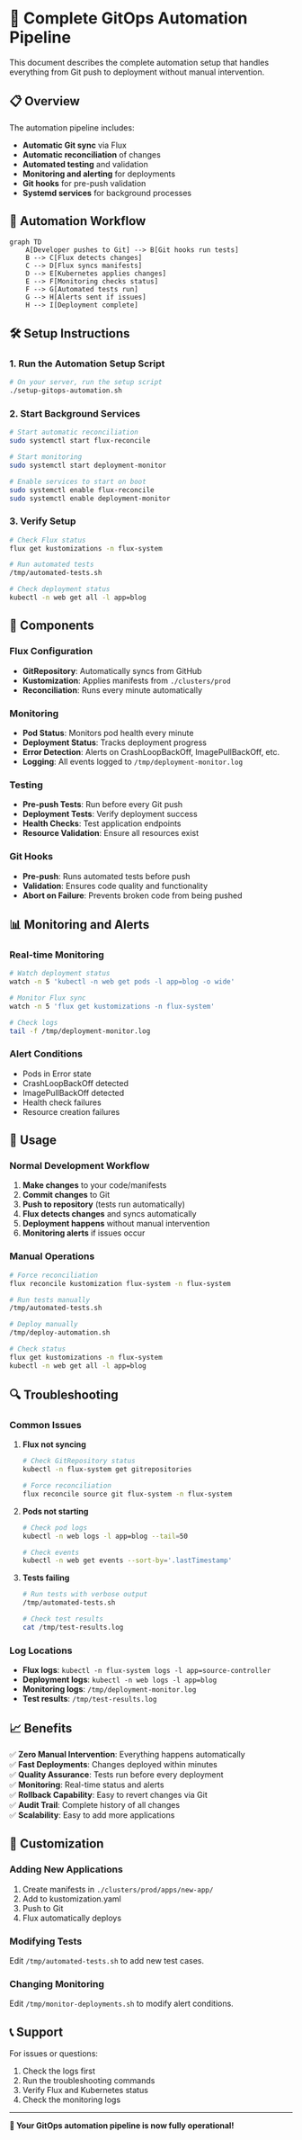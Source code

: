 # 🚀 Complete GitOps Automation Pipeline

This document describes the complete automation setup that handles everything from Git push to deployment without manual intervention.

## 📋 Overview

The automation pipeline includes:
- **Automatic Git sync** via Flux
- **Automatic reconciliation** of changes
- **Automated testing** and validation
- **Monitoring and alerting** for deployments
- **Git hooks** for pre-push validation
- **Systemd services** for background processes

## 🔄 Automation Workflow

```mermaid
graph TD
    A[Developer pushes to Git] --> B[Git hooks run tests]
    B --> C[Flux detects changes]
    C --> D[Flux syncs manifests]
    D --> E[Kubernetes applies changes]
    E --> F[Monitoring checks status]
    F --> G[Automated tests run]
    G --> H[Alerts sent if issues]
    H --> I[Deployment complete]
```

## 🛠️ Setup Instructions

### 1. Run the Automation Setup Script

```bash
# On your server, run the setup script
./setup-gitops-automation.sh
```

### 2. Start Background Services

```bash
# Start automatic reconciliation
sudo systemctl start flux-reconcile

# Start monitoring
sudo systemctl start deployment-monitor

# Enable services to start on boot
sudo systemctl enable flux-reconcile
sudo systemctl enable deployment-monitor
```

### 3. Verify Setup

```bash
# Check Flux status
flux get kustomizations -n flux-system

# Run automated tests
/tmp/automated-tests.sh

# Check deployment status
kubectl -n web get all -l app=blog
```

## 🔧 Components

### Flux Configuration
- **GitRepository**: Automatically syncs from GitHub
- **Kustomization**: Applies manifests from `./clusters/prod`
- **Reconciliation**: Runs every minute automatically

### Monitoring
- **Pod Status**: Monitors pod health every minute
- **Deployment Status**: Tracks deployment progress
- **Error Detection**: Alerts on CrashLoopBackOff, ImagePullBackOff, etc.
- **Logging**: All events logged to `/tmp/deployment-monitor.log`

### Testing
- **Pre-push Tests**: Run before every Git push
- **Deployment Tests**: Verify deployment success
- **Health Checks**: Test application endpoints
- **Resource Validation**: Ensure all resources exist

### Git Hooks
- **Pre-push**: Runs automated tests before push
- **Validation**: Ensures code quality and functionality
- **Abort on Failure**: Prevents broken code from being pushed

## 📊 Monitoring and Alerts

### Real-time Monitoring
```bash
# Watch deployment status
watch -n 5 'kubectl -n web get pods -l app=blog -o wide'

# Monitor Flux sync
watch -n 5 'flux get kustomizations -n flux-system'

# Check logs
tail -f /tmp/deployment-monitor.log
```

### Alert Conditions
- Pods in Error state
- CrashLoopBackOff detected
- ImagePullBackOff detected
- Health check failures
- Resource creation failures

## 🚀 Usage

### Normal Development Workflow
1. **Make changes** to your code/manifests
2. **Commit changes** to Git
3. **Push to repository** (tests run automatically)
4. **Flux detects changes** and syncs automatically
5. **Deployment happens** without manual intervention
6. **Monitoring alerts** if issues occur

### Manual Operations
```bash
# Force reconciliation
flux reconcile kustomization flux-system -n flux-system

# Run tests manually
/tmp/automated-tests.sh

# Deploy manually
/tmp/deploy-automation.sh

# Check status
flux get kustomizations -n flux-system
kubectl -n web get all -l app=blog
```

## 🔍 Troubleshooting

### Common Issues

1. **Flux not syncing**
   ```bash
   # Check GitRepository status
   kubectl -n flux-system get gitrepositories
   
   # Force reconciliation
   flux reconcile source git flux-system -n flux-system
   ```

2. **Pods not starting**
   ```bash
   # Check pod logs
   kubectl -n web logs -l app=blog --tail=50
   
   # Check events
   kubectl -n web get events --sort-by='.lastTimestamp'
   ```

3. **Tests failing**
   ```bash
   # Run tests with verbose output
   /tmp/automated-tests.sh
   
   # Check test results
   cat /tmp/test-results.log
   ```

### Log Locations
- **Flux logs**: `kubectl -n flux-system logs -l app=source-controller`
- **Deployment logs**: `kubectl -n web logs -l app=blog`
- **Monitoring logs**: `/tmp/deployment-monitor.log`
- **Test results**: `/tmp/test-results.log`

## 📈 Benefits

✅ **Zero Manual Intervention**: Everything happens automatically  
✅ **Fast Deployments**: Changes deployed within minutes  
✅ **Quality Assurance**: Tests run before every deployment  
✅ **Monitoring**: Real-time status and alerts  
✅ **Rollback Capability**: Easy to revert changes via Git  
✅ **Audit Trail**: Complete history of all changes  
✅ **Scalability**: Easy to add more applications  

## 🔧 Customization

### Adding New Applications
1. Create manifests in `./clusters/prod/apps/new-app/`
2. Add to kustomization.yaml
3. Push to Git
4. Flux automatically deploys

### Modifying Tests
Edit `/tmp/automated-tests.sh` to add new test cases.

### Changing Monitoring
Edit `/tmp/monitor-deployments.sh` to modify alert conditions.

## 📞 Support

For issues or questions:
1. Check the logs first
2. Run the troubleshooting commands
3. Verify Flux and Kubernetes status
4. Check the monitoring logs

---

**🎉 Your GitOps automation pipeline is now fully operational!**

